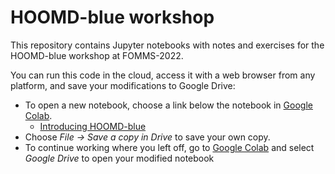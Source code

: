 # HOOMD-blue workshop

This repository contains Jupyter notebooks with notes and exercises for the HOOMD-blue workshop at FOMMS-2022.

You can run this code in the cloud, access it with a web browser from any platform, and save your modifications to Google Drive:
* To open a new notebook, choose a link below the notebook in [Google Colab](https://colab.research.google.com/).
  * [Introducing HOOMD-blue](https://colab.research.google.com/github/glotzerlab/hoomd-workshop/blob/trunk/00-Introducing-HOOMD-blue.ipynb)
* Choose _File -> Save a copy in Drive_ to save your own copy.
* To continue working where you left off, go to [Google Colab](https://colab.research.google.com/) and select _Google Drive_ to open your modified notebook
